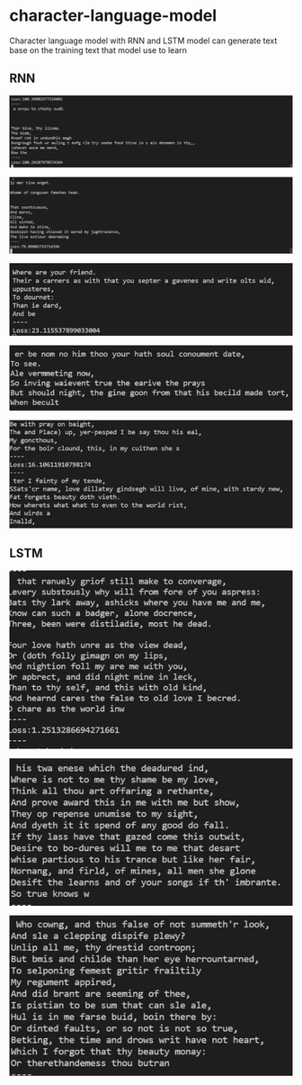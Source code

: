 # character-language-model
Character language model with RNN and LSTM
model can generate text base on the training text that model use to learn 

## RNN 

![file](https://github.com/thienlk2000/character-language-model/blob/main/images/rnn_1.JPG)

![file](https://github.com/thienlk2000/character-language-model/blob/main/images/rnn_2.JPG)

![file](https://github.com/thienlk2000/character-language-model/blob/main/images/rnn_3.JPG)

![file](https://github.com/thienlk2000/character-language-model/blob/main/images/rnn_4.JPG)

![file](https://github.com/thienlk2000/character-language-model/blob/main/images/rnn_5.JPG)

## LSTM

![file](https://github.com/thienlk2000/character-language-model/blob/main/images/LSTM_1.JPG)

![file](https://github.com/thienlk2000/character-language-model/blob/main/images/LSTM_2.JPG)

![file](https://github.com/thienlk2000/character-language-model/blob/main/images/LSTM_3.JPG)

